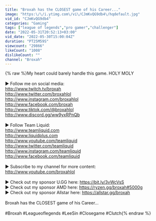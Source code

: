 ```yaml
---
title: "Broxah has the CLOSEST game of his Career..."
image: "https:\/\/i.ytimg.com\/vi\/CJmKvQG9db4\/hqdefault.jpg"
vid_id: "CJmKvQG9db4"
categories: "Gaming"
tags: ["league of legends","pro gamer","challenger"]
date: "2022-05-31T20:52:13+03:00"
vid_date: "2022-05-30T15:00:04Z"
duration: "PT25M59S"
viewcount: "29866"
likeCount: "1008"
dislikeCount: ""
channel: "Broxah"
---
```

{% raw %}My heart could barely handle this game. HOLY MOLY<br /><br />► Follow me on social media:<br /><a rel="nofollow" target="blank" href="http://www.twitch.tv/broxah">http://www.twitch.tv/broxah</a><br /><a rel="nofollow" target="blank" href="http://www.twitter.com/broxahlol">http://www.twitter.com/broxahlol</a><br /><a rel="nofollow" target="blank" href="http://www.instagram.com/broxahlol">http://www.instagram.com/broxahlol</a><br /><a rel="nofollow" target="blank" href="http://www.facebook.com/broxah">http://www.facebook.com/broxah</a><br /><a rel="nofollow" target="blank" href="http://www.tiktok.com/@broxahlol">http://www.tiktok.com/@broxahlol</a><br /><a rel="nofollow" target="blank" href="http://www.discord.gg/ww9yxRPnQb">http://www.discord.gg/ww9yxRPnQb</a><br /><br />► Follow Team Liquid:<br /><a rel="nofollow" target="blank" href="http://www.teamliquid.com">http://www.teamliquid.com</a><br /><a rel="nofollow" target="blank" href="http://www.liquidplus.com">http://www.liquidplus.com</a><br /><a rel="nofollow" target="blank" href="http://www.youtube.com/teamliquid">http://www.youtube.com/teamliquid</a><br /><a rel="nofollow" target="blank" href="http://www.twitter.com/teamliquid">http://www.twitter.com/teamliquid</a><br /><a rel="nofollow" target="blank" href="http://www.instagram.com/teamliquid">http://www.instagram.com/teamliquid</a><br /><a rel="nofollow" target="blank" href="http://www.facebook.com/teamliquid">http://www.facebook.com/teamliquid</a><br /><br />► Subscribe to my channel for more content: <a rel="nofollow" target="blank" href="http://www.youtube.com/broxahlol">http://www.youtube.com/broxahlol</a><br /><br />► Check out my sponsor U.GG here: <a rel="nofollow" target="blank" href="https://bit.ly/3vWcVsS">https://bit.ly/3vWcVsS</a><br />► Check out my sponsor AMD here: <a rel="nofollow" target="blank" href="https://ryzen.gg/broxah#5000g">https://ryzen.gg/broxah#5000g</a><br />► Check out my sponsor Allstar here: <a rel="nofollow" target="blank" href="https://allstar.gg/broxah">https://allstar.gg/broxah</a><br /><br />Broxah has the CLOSEST game of his Career...<br /><br />#Broxah #Leagueoflegends #LeeSin #Closegame #Clutch{% endraw %}
